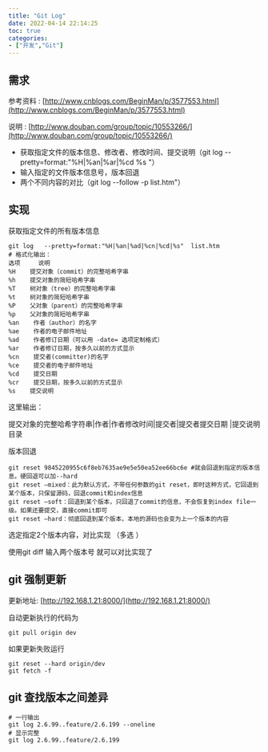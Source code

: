 ```yaml
---
title: "Git Log"
date: 2022-04-14 22:14:25
toc: true
categories:
- ["开发","Git"]
---
```


## 需求
参考资料 : [http://www.cnblogs.com/BeginMan/p/3577553.html](http://www.cnblogs.com/BeginMan/p/3577553.html)

说明 : [http://www.douban.com/group/topic/10553266/](http://www.douban.com/group/topic/10553266/)

- 获取指定文件的版本信息、修改者、修改时间、提交说明（git log --pretty=format:"%H|%an|%ar|%cd %s "）
- 输入指定的文件版本信息号，版本回退
- 两个不同内容的对比（git log --follow -p list.htm"）




## 实现
获取指定文件的所有版本信息
```
git log   --pretty=format:"%H|%an|%ad|%cn|%cd|%s"  list.htm
# 格式化输出：
选项     说明
%H    提交对象（commit）的完整哈希字串
%h    提交对象的简短哈希字串
%T    树对象（tree）的完整哈希字串
%t    树对象的简短哈希字串
%P    父对象（parent）的完整哈希字串
%p    父对象的简短哈希字串
%an    作者（author）的名字
%ae    作者的电子邮件地址
%ad    作者修订日期（可以用 -date= 选项定制格式）
%ar    作者修订日期，按多久以前的方式显示
%cn    提交者(committer)的名字
%ce    提交者的电子邮件地址
%cd    提交日期
%cr    提交日期，按多久以前的方式显示
%s    提交说明
```
这里输出：

提交对象的完整哈希字符串|作者|作者修改时间|提交者|提交者提交日期 |提交说明 目录

版本回退
```
git reset 9845220955c6f8eb7635ae9e5e50ea52ee66bc6e #就会回退到指定的版本信息。硬回退可以加--hard
git reset –mixed：此为默认方式，不带任何参数的git reset，即时这种方式，它回退到某个版本，只保留源码，回退commit和index信息
git reset –soft：回退到某个版本，只回退了commit的信息，不会恢复到index file一级。如果还要提交，直接commit即可
git reset –hard：彻底回退到某个版本，本地的源码也会变为上一个版本的内容
```
选定指定2个版本内容，对比实现 （多选 ）

使用git diff 输入两个版本号 就可以对比实现了

## git 强制更新
更新地址: [http://192.168.1.21:8000/](http://192.168.1.21:8000/)

自动更新执行的代码为
```
git pull origin dev
```
如果更新失败运行
```
git reset --hard origin/dev
git fetch -f
```

## git 查找版本之间差异
```
# 一行输出
git log 2.6.99..feature/2.6.199 --oneline
# 显示完整
git log 2.6.99..feature/2.6.199
```

